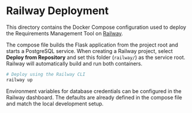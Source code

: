 # Railway Deployment

This directory contains the Docker Compose configuration used to deploy the Requirements Management Tool on [Railway](https://railway.app/).

The compose file builds the Flask application from the project root and starts a PostgreSQL service. When creating a Railway project, select **Deploy from Repository** and set this folder (`railway/`) as the service root. Railway will automatically build and run both containers.

```bash
# Deploy using the Railway CLI
railway up
```

Environment variables for database credentials can be configured in the Railway dashboard. The defaults are already defined in the compose file and match the local development setup.

